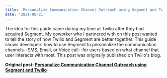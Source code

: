 ```yaml
---
title: 'Personalize Communication Channel Outreach using Segment and Twilio'
date: '2021-08-21'
---
```


The idea for this guide came during my time at Twilio after they had acquired Segment. My coworker who I partnered with on this post wanted to tell the story of how Twilio and Segment are better together. This guide shows developers how to use Segment to personalize the communication channels--SMS, Email, or Voice call--for users based on what channel that user interacts with most. This post was originally published on Twilio's blog.

**Original post: [Personalize Communication Channel Outreach using Segment and Twilio](https://www.twilio.com/en-us/blog/optimize-preferred-communications-channels-computed-traits)**

